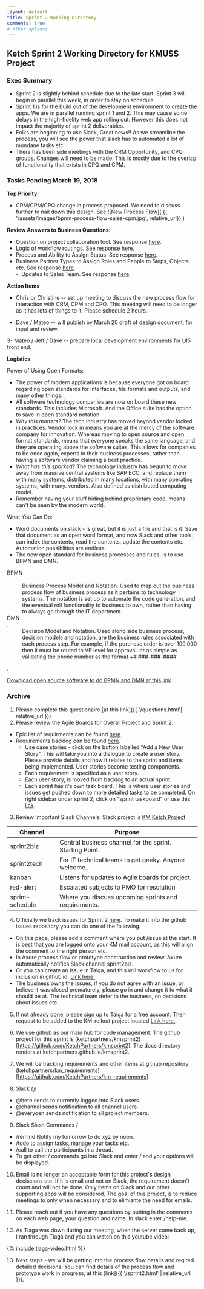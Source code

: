```yaml
---
layout: default
title: Sprint 2 Working Directory
comments: true
# other options
---
```


## Ketch Sprint 2 Working Directory for KMUSS Project

### Exec Summary

- Sprint 2 is slightly behind schedule due to the late start.  Sprint 3 will begin in parallel this week, in order to stay on schedule.
- Sprint 1 is for the build out of the development environment to create the apps.  We are in parallel running sprint 1 and 2.  This may cause some delays in the high-fidelity web app rolling out.  However this does not impact the majority of sprint 2 deliverables.
- Folks are beginning to use Slack, Great news!!  As we streamline the process, you will see the power that slack has to automated a lot of mundane tasks etc.
- There has been side meetings with the CRM Opportunity, and CPQ groups.  Changes will need to be made.  This is mostly due to the overlap of functionality that exists in CPQ and CPM.  

### Tasks Pending March 19, 2018

**Top Priority**:
  -  CRM/CPM/CPQ change in process proposed.  We need to discuss further to nail down this design.  See ![New Process Flow]( {{ '/assets/images/bpmn-process-flow-sales-cpm.jpg', relative_url}} ) 

**Review Answers to Business Questions**:
  -  Question on project collaboration tool.  See response [here](https://slack-files.com/T86E9TZ8Q-F9S031H2R-589f427c93).   
  -  Logic of workflow routings.  See response [here](https://slack-files.com/T86E9TZ8Q-F9S05RFHB-f7049d4393).   
  -  Process and Ability to Assign Status.  See response [here](https://slack-files.com/T86E9TZ8Q-F9RR5TAUC-a2f1d5dee2). 
  -  Business Partner Types to Assign Roles and People to Steps, Objects etc.  See response [here](https://slack-files.com/T86E9TZ8Q-F9RP85LGK-a8ee96bf25).  
  -.  Updates to Sales Team.  See response [here](https://slack-files.com/T86E9TZ8Q-F9S0A2JE9-27160f1e97).   

**Action Items**   

-  Chris or Christine -- set up meeting to discuss the new process flow for interaction with CRM, CPM and CPQ.  This meeting will need to be longer as it has lots of things to it.  Please schedule 2 hours.  

-  Dave / Mateo -- will publish by March 20 draft of design document, for input and review.  

3-  Mateo / Jeff / Dave -- prepare local development environments for UI5 front end.

**Logistics** 

Power of Using Open Formats:  
  - The power of modern applications is because everyone got on board regarding open standards for interfaces, file formats and outputs, and many other things.
  - All software technology companies are now on board these new standards.  This includes Microsoft.  And the Office suite has the option to save in open standard notation.
  - *Why this matters*?  The tech industry has moved beyond vendor locked in practices.  Vendor lock in means you are at the mercy of the software company for innovation.  Whereas moving to open source and open format standards, means that everyone speaks the same language, and they are operating above the software suites.  This allows for companies to be once again, experts in their business processes, rather than having a software vendor claiming a best practice.  
  - *What has this sparked*?  The technology industry has begun to move away from massive central systems like SAP ECC, and replace them with many systems, distributed in many locations, with many operating systems, with many. vendors.  Also defined as distributed computing model.
  - Remember having your stuff hiding behind proprietary code, means can't be seen by the modern world.

What You Can Do:
  -  Word documents on slack - is great, but it is just a file and that is it.  Save that document as an open word format, and now Slack and other tools, can index the contents, read the contents, update the contents etc.  Automation possiblities are endless.  
  -  The new open standard for business processes and rules, is to use BPMN and DMN.
<dl>
  <dt>BPMN</dt>. 
  <dd>Business Process Model and Notation.  Used to map out the business process flow of business process as it pertains to technology systems.  The notation is set up to automate the code generation, and the eventual roll functionality to business to own, rather than having to always go through the IT department.</dd>

  <dt>DMN</dt>. 
  <dd>Decision Model and Notation.  Used along side business process, decision models and notation, are the business rules associated with each process step.  For example, if the purchase order is over 100,000 then it must be routed to VP level for approval.  or as simple as validating the phone number as the format +# ###-###-####</dd>
</dl>. 

[Download open source software to do BPMN and DMN at this link](https://bpmn.io)

### Archive
1. Please complete this questionaire [at this link]({{ '/questions.html'| relative_url }})
2. Please review the Agile Boards for Overall Project and Sprint 2.  
  - Epic list of requirments can be found [here](https://tree.taiga.io/project/davebeach-km-rollout/epics).  
  - Requirements backlog can be found [here](https://tree.taiga.io/project/davebeach-km-rollout/backlog).
    - Use case stories - click on the button labelled "Add a New User Story".  This will take you into a dialogue to create a user story.  Please provide details and how it relates to the sprint and items being implemented.  User stories become testing components.
    - Each requirement is specified as a user story.
    - Each user story, is moved from backlog to an actual sprint.  
    - Each sprint has it's own task board.  This is where user stories and issues get pushed down to more detailed tasks to be completed.  On right sidebar under sprint 2, click on "sprint taskboard" or use this [link](https://tree.taiga.io/project/davebeach-km-rollout/taskboard/sprint-2-5806).
3. Review Important Slack Channels:
Slack project is [KM Ketch Project](https://ketchkmproject.slack.com)

Channel        | Purpose                                                 
---------------|----------------------------------------------------------|
sprint2biz     |Central business channel for the sprint.  Starting Point. 
sprint2tech    |For IT technical teams to get geeky.  Anyone welcome.     
kanban         |Listens for updates to Agile boards for project.          
red-alert      |Escalated subjects to PMO for resolution                  
sprint-schedule|Where you discuss upcoming sprints and requirements.      

4. Officially we track issues for Sprint 2 [here](https://tree.taiga.io/project/davebeach-km-rollout/issues).  To make it into the github issues repository you can do one of the following.
  - On this page, please add a comment where you put /issue at the start.  It is best that you are logged onto your KM mail account, as this will align the comment to the right person etc.
  - In Axure process flow or prototype construction and review.  Axure automatically notifies Slack channel sprint2biz.
  - Or you can create an issue in Taiga, and this will workflow to us for inclusion in github id. [Link here.](https://tree.taiga.io/project/davebeach-km-rollout/issues)
  - The business owns the issues, if you do not agree with an issue, or believe it was closed prematurely, please go in and change it to what it should be at.  The technical team defer to the business, on decisions about issues etc.

5.  If not already done, please sign up to Taiga for a free account.  Then request to be added to the KM-rollout project located [Link here.](https://tree.taiga.io/project/davebeach-km-rollout/).

6.  We use github as our main hub for code management.  The github project for this sprint is (ketchpartners/kmsprint2)[https://github.com/KetchPartners/kmsprint2].  The docs directory renders at ketchpartners.github.io/kmsprint2.

7.  We will be tracking requirements and other items at github repository (ketchpartners/km_requirements)[https://github.com/KetchPartners/km_requirements]

8.  Slack @
  - @here sends to currently logged into Slack users.
  - @channel sends notification to all channel users.
  - @everyoen sends notification to all project members.

9.  Slack Slash Commands /
  - /remind Notify my tomorrow to do xyz by noon.
  - /todo to assign tasks, manage your tasks etc.
  - /call to call the participants in a thread.
  - To get other / commands go into Slack and enter / and your options will be displayed.  

10.  Email is no longer an acceptable form for this project's design deciscions etc.  If it is email and not on Slack, the requirement doesn't count and will not be done.  Only items on Slack and our other supporting apps will be considered.  The goal of this project, is to reduce meetings to only when necessary and to elimiante the need for emails.

11.  Please reach out if you have any questions by putting in the comments on each web page, your question and name. In slack enter /help-me.

12.  As Tiaga was down during our meeting, when the server came back up, I ran through Tiaga and you can watch on this youtube video:

{% include tiaga-video.html %}

13.  Next steps - we will be getting into the process flow details and reqired detailed decisions.  You can find details of the process flow and prototype work in progress, at this [link]({{ '/sprint2.html' | relative_url }}).



